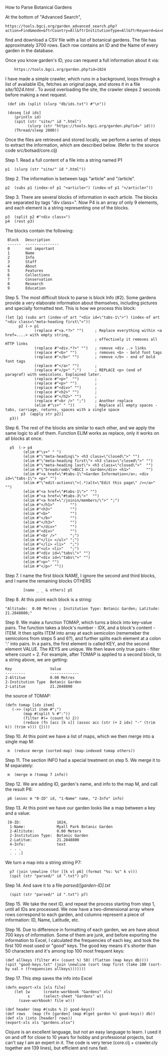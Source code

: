 How to Parse Botanical Gardens

At the bottom of "Advanced Search",

    https://tools.bgci.org/garden_advanced_search.php?action=Find&mode=&ftrCountry=All&ftrInstitutionType=All&ftrKeyword=&x=84&y=22#results

find and download a CSV file with a list of botanical gardens.
The file has approximately 3700 rows.
Each row contains an ID and the Name of every garden in the database. 

Once you know garden's ID, you can request a full information about it via:

        https://tools.bgci.org/garden.php?id=1024

I have made a simple crawler, which runs in a background, loops through a list of available IDs,
fetches an original page, and stores it in a file _site/1024.html_ .
To avoid overloading the site, the crawler sleeps 2 seconds before making a
next request.

     (def ids (split (slurp "db/ids.txt") #"\n"))

     (doseq [id ids]
        (println id)
        (spit (str "site/" id ".html")
              (slurp (str "https://tools.bgci.org/garden.php?id=" id)))
        (Thread/sleep 2000))

Once the files are retrieved and stored locally, we perform a series of steps
to extract the information, which are described below.  (Refer to the source code src/botsad/core.clj)

Step 1. Read a full content of a file into a string named P1
   
    p1  (slurp (str "site/" id ".html"))

Step 2. The information is between tags "article" and "/article".

    p2  (subs p1 (index-of p1 "<article>") (index-of p1 "</article>"))

Step 3. There are several blocks of information in each article. The blocks are separated by tags
"div class=". Now P4 is an array of only 9 elements, and each element is a string representing
one of the blocks.

    p3  (split p2 #"<div class=")
    p4  (rest p3)

The blocks contain the following:

     Block   Description   
     ------  ---------------
     0       not important
     1       Name
     2       Info
     3       Staff
     4       About
     5       Features
     6       Collections
     7       Conservation
     8       Research
     9       Education


Step 5. The most difficult block to parse is block Info (#2). 
Some gardens provide a very elaborate information about themselves, including pictures and 
specially formatted text. This is how we process this block:

    (let [p1 (subs art (index-of art "<div id=\"tabs-1\">") (index-of art "<div class=\"meta-heading first\">"))
          p2 (-> p1
                 (replace #"<a.*?>" "")     ; Replace everything within <a href=....> with empty string,
                                            ; effectively it removes all HTTP links
                 (replace #"<div.*?>" "")   ; remove <div ..> links
                 (replace #"<b>" "")        ; removes <b> - bold font tags
                 (replace #"</b>" "")       ; remove </b> - end of bold font tags
                 (replace #"</a>" "")       ;
                 (replace #"</p>" ";")      ; REPLACE <p> (end of paragraf) with semicolons. Explained later.
                 (replace #"<p>"  "")       ;  
                 (replace #"<p>" "")        ;
                 (replace #"<div>" "")      ;
                 (replace #"<h2>" "")       ;
                 (replace #"</h2>" "")      ;
                 (replace #"<br />" ";")    ; Another replace
                 (elim #"\s+" " "))         ; Replace all empty spaces - tabs, carriage, returns, spaces with a single space
           p3  (apply str p2)]
      p3))


Step 6. The rest of the blocks are similar to each other, and we apply the same logic to all of them. Function
ELIM works as replace, only it works on all blocks at once.

      p5  (-> p4 
            (elim #"\s+" " ")
            (elim #"\"meta-heading\"> <h3 class=\"closed\">" "")
            (elim #"\"meta-heading first\"> <h3 class=\"closed\">" "")
            (elim #"\"meta-heading last\"> <h3 class=\"closed\">"  "")
            (elim #"\"breadcrumb\">BGCI > Garden</div> <h1>"       "")
            (elim #"<a href=\"#tabs-1\">Garden Information</a>; <div id=\"tabs-1\"> <p>" "")
            (elim #"\"edit-actions\">(.*)alt=\"Edit this page\" /></a>" "")
            (elim #"<a href=\"#tabs-1\">" "")
            (elim #"<a href=\"#tabs-3\">"  "")
            (elim #"<a href=\"/joinin/members/\">" ";")
            (elim #"</h1>"       "")
            (elim #"<h3>"        "")
            (elim #"<b>"         "")
            (elim #"</b>"        "")
            (elim #"</h3>"       "")
            (elim #"</div>"      "")
            (elim #"<div>"       "")
            (elim #"<br />"      ";")
            (elim #"</li> </ul>" ";")
            (elim #"</li> <li>"  ";")
            (elim #"<ul> <li>"   ";")
            (elim #"<div id=\"tabs\">" "")
            (elim #"<div id=\"tabs\">" "")
            (elim #"<p>" "")
            (elim #"</p>" ""))

Step 7. I name the first block NAME, I ignore the second and third blocks, and I name the
remaining blocks OTHERS

            [name _ _ & others] p5

Step 8. At this point each block is a string:

    "Altitude:	0.00 Metres ; Institution Type: Botanic Garden; Latitude: 21.2848800;"

Step 9. We make a function TOMAP, which turns a block into key-value pairs.
The function takes a block's number - IDX, and a block's content - ITEM. 
It then splits ITEM into array at each semicolon (rememeber the semicolons from steps 5 and 6?), and further splits 
each element at a colon ':' into pairs.
In a pairs, the first element is called KEY, and the second element VALUE.
The KEYS are unique. We then leave only true pairs - filter where count = 2. For example, after TOMAP is applied to a 
second block, to a string above, we are getting:

    Key                 Value
    ---------           -------------
    2-Altitue           0.00 Metres
    2-Institution Type  Botanic Garden 
    2-Latitue           21.2848800

the source of TOMAP:

    (defn tomap [idx item]
       (->> (split item #";")
            (map #(split % #":"))
            (filter #(= (count %) 2))
            (reduce (fn [acc [k v]] (assoc acc (str (+ 2 idx) "-" (trim k)) (trim v))) {})))

Step 10. At this point we have a list of maps, which we then merge into a single map M:

     m  (reduce merge (sorted-map) (map-indexed tomap others))

Step 11. The section INFO had a special treatment on step 5. We merge it to M separately:

     m  (merge m (tomap 7 info))

Step 12. We are adding ID, garden's name, and info to the map M, and call the result P6:

     p6 (assoc m "0-ID" id, "1-Name" name, "2-Info" info)

Step 13. At this point we have our garden looks like a map between a key and a value:

     [0-ID:                1024, 
      1-Name:              Myall Park Botanic Garden
      2-Altitute:          0.00 Meters
      2-Institution Type:  Botanic Garden 
      2-Latitue:           21.2848800
      4-Info:              text
      . . .
      . . .]

We turn a map into a string string P7:

      p7 (join \newline (for [[k v] p6] (format "%s: %s" k v)))
      (spit (str "parsed/" id ".txt") p7)

Step 14. And save it to a file _parsed/[garden-ID].txt_

      (spit (str "parsed/" id ".txt") p7)

Step 15. We take the next ID, and repeat the process starting from step 1, until all IDs are processed.
We now have a two-dimensional array where rows correspond to each garden, and columns represent a piece of information:
ID, Name, Latitude, etc.

Step 16. Due to difference in formatting of each garden, we are have about 700 keys of information.
Some of them are junk, and before exporting the information to Excel, I calculated the frequencies of each
key, and took the first 100 most used or "good" keys.
The good key means it's shorter than 50 characters and it's among top 100 most frequent keys:

    (def allkeys (filter #(< (count %) 50) (flatten (map keys db))))
    (spit "good-keys.txt" (join \newline (sort (map first (take 100 (sort-by val > (frequencies allkeys)))))))


Step 17. This step saves the info into Excel

    (defn export-xls [xls file]
        (let [w      (create-workbook "Gardens" xls)
              s      (select-sheet "Gardens" w)]
          (save-workbook! file w)))

    (def header (map #(subs % 2) good-keys))
    (def rows   (map (fn [garden] (map #(get garden %) good-keys)) db))
    (def xls (into [header] rows))
    (export-xls xls "gardens.xlsx")

Clojure is an excellent language, but not an easy language to learn.
I used it on and off for close to 10 years for hobby and professional projects, but can't
say I am an expert in it. The code is very terse (core.clj + crawler.cly together are 139 lines),
but efficient and runs fast. 



